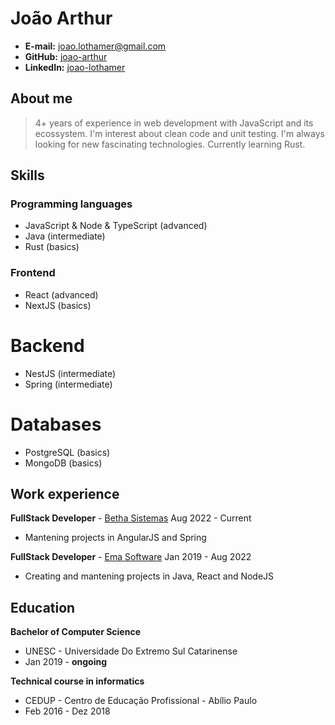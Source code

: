 # João Arthur

- **E-mail:** joao.lothamer@gmail.com
- **GitHub:** [joao-arthur](https://github.com/joao-arthur)
- **LinkedIn:** [joao-lothamer](https://www.linkedin.com/in/joao-lothamer)

## About me

> 4+ years of experience in web development with JavaScript and its ecossystem. I'm interest about clean code and unit testing. I'm always looking for new fascinating technologies. Currently learning Rust.

## Skills

### Programming languages

- JavaScript & Node & TypeScript (advanced)
- Java (intermediate)
- Rust (basics)

### Frontend

- React (advanced)
- NextJS (basics)

# Backend

- NestJS (intermediate)
- Spring (intermediate)

# Databases

- PostgreSQL (basics)
- MongoDB (basics)

## Work experience

**FullStack Developer** - [Betha Sistemas](https://www.betha.com.br/) Aug 2022 - Current

- Mantening projects in AngularJS and Spring

**FullStack Developer** - [Ema Software](https://ema.net.br/) Jan 2019 - Aug 2022

- Creating and mantening projects in Java, React and NodeJS

## Education

**Bachelor of Computer Science**

- UNESC - Universidade Do Extremo Sul Catarinense
- Jan 2019 - **ongoing**

**Technical course in informatics**

- CEDUP - Centro de Educação Profissional - Abílio Paulo
- Feb 2016 - Dez 2018
